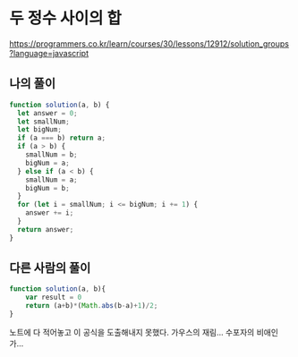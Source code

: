 # 두 정수 사이의 합

<https://programmers.co.kr/learn/courses/30/lessons/12912/solution_groups?language=javascript>

## 나의 풀이

```js
function solution(a, b) {
  let answer = 0;
  let smallNum;
  let bigNum;
  if (a === b) return a;
  if (a > b) {
    smallNum = b;
    bigNum = a;
  } else if (a < b) {
    smallNum = a;
    bigNum = b;
  }
  for (let i = smallNum; i <= bigNum; i += 1) {
    answer += i;
  }
  return answer;
}

```

## 다른 사람의 풀이

```js
function solution(a, b){
    var result = 0
    return (a+b)*(Math.abs(b-a)+1)/2;
}
```

노트에 다 적어놓고 이 공식을 도출해내지 못했다. 가우스의 재림... 수포자의 비애인가...
